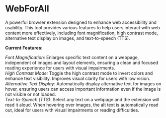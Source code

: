 # WebForAll
A powerful browser extension designed to enhance web accessibility and usability. This tool provides various features to help users interact with web content more effectively, including font magnification, high contrast mode, alternative text display on images, and text-to-speech (TTS).

**Current Features:**

*Font Magnification:* Enlarges specific text content on a webpage, independent of images and layout elements, ensuring a clean and focused reading experience for users with visual impairments.
<br> *High Contrast Mode:* Toggle the high contrast mode to invert colors and enhance text visibility. Improves visual clarity for users with low vision.
<br>*Alternative Text Display:* Automatically display alternative text for images on hover, ensuring users can access important information even if the image is not visible or not loaded.
<br> *Text-to-Speech (TTS)*: Select any text on a webpage and the extension will read it aloud. When hovering over images, the alt text is automatically read out, ideal for users with visual impairments or reading difficulties.

